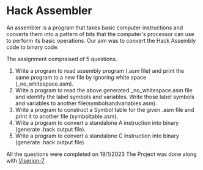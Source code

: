 # Hack Assembler
An assembler is a program that takes basic computer instructions and converts them into a pattern of bits that 
the computer's processor can use to perform its basic operations.
Our aim was to convert the Hack Assembly code to binary code.

The assignment compraised of 5 questions.

1. Write a program to read assembly program (.asm file) and print the same program to a new
   file by ignoring white space (_no_whitespace.asm).
2. Write a program to read the above generated _no_whitespace.asm file and identify the label
   symbols and variables. Write those label symbols and variables to another file(symbolsandvariables.asm).
3. Write a program to construct a Symbol table for the given .asm file and print it to another file
   (symboltable.asm).
4. Write a program to convert a standalone A instruction into binary (generate .hack output file).
5. Write a program to convert a standalone C instruction into binary (generate .hack output file)

All the questions were completed on 19/1/2023
The Project was done along with [Viserion-7](https://github.com/Viserion-7)

